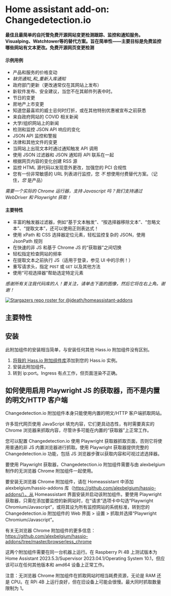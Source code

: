 # Home assistant add-on: Changedetection.io

**最佳且最简单的自托管免费开源网站变更检测跟踪、监控和通知服务。Visualping、Watchtower等的替代方案。旨在简单性——主要目标是免费监控哪些网站有文本更改。免费开源网页变更检测**

#### 示例用例

- 产品和服务的价格变动
- _缺货通知_和_重新入库通知_
- 政府部门更新（更改通常仅在其网站上发布）
- 新软件发布、安全建议，当您不在其邮件列表中时。
- 节日的变更
- 房地产上市变更
- 知道您最喜欢的威士忌何时打折，或在其他特别优惠被宣布之前获悉
- 来自政府网站的 COVID 相关新闻
- 大学/组织网站上的新闻
- 检测和监控 JSON API 响应的变化
- JSON API 监控和警报
- 法律和其他文件的变更
- 当网站上出现文本时通过通知触发 API 调用
- 使用 JSON 过滤器和 JSON 通知将 API 联系在一起
- 根据网页内容的变化创建 RSS 源
- 监控 HTML 源代码以发现意外更改，加强您的 PCI 合规性
- 您有一份非常敏感的 URL 列表进行监控，您 _不_ 想使用付费替代方案。（记住，_您_ 是产品）

_需要一个实际的 Chrome 运行器，支持 Javascript 吗？我们支持通过 WebDriver 和 Playwright 获取！</a>_

#### 主要特性

- 丰富的触发器过滤器，例如“基于文本触发”、“按选择器移除文本”、“忽略文本”、“提取文本”，还可以使用正则表达式！
- 使用 xPath 和 CSS 选择器定位元素，轻松监控复杂的 JSON，使用 JsonPath 规则
- 在快速的非 JS 和基于 Chrome JS 的“获取器”之间切换
- 轻松指定检查网站的频率
- 在提取文本之前执行 JS（适用于登录，参见 UI 中的示例！）
- 重写请求头，指定 `POST` 或 `GET` 以及其他方法
- 使用“可视选择器”帮助选定特定元素

_感谢所有关注我代码库的人！要关注，请单击下面的图像，然后它将在右上角。谢谢！_

[![Stargazers repo roster for @jdeath/homeassistant-addons](https://reporoster.com/stars/jdeath/homeassistant-addons)](https://github.com/jdeath/homeassistant-addons/stargazers)

## 主要特性


## 安装

此附加组件的安装相当简单，与安装任何其他 Hass.io 附加组件没有区别。

1. [将我的 Hass.io 附加组件库][repository]添加到您的 Hass.io 实例。
1. 安装此附加组件。
1. 转到 ip:port。Ingress 有点工作，但页面渲染不正确。


## 如何使用启用 Playwright JS 的获取器，而不是内置的明文/HTTP 客户端

Changedetection.io 附加组件本身只能使用内置的明文/HTTP 客户端抓取网站。

许多现代网页使用 JavaScript 填充内容，它们更具动态性，有时需要真实的 Chrome 浏览器来抓取内容，尽管许多可能在内置的“获取器”上正常工作。

您可以配置 Changedetection.io 使用 Playwright 获取器抓取页面，否则它将使用普通的非 JS 内置浏览器进行抓取。使用 Playwright 获取器提供完整的 Changedetection.io 功能，包括 JS 浏览器步骤以获取内容和可视过滤选择器。

要使用 Playwright 获取器，Changedetection.io 附加组件需要与由 alexbelgium 制作的无浏览器 Chrome 附加组件一起使用。

要安装无浏览器 Chrome 附加组件，请在 Homeassistant 中添加 alexbelgium/hassio-addons 库（https://github.com/alexbelgium/hassio-addons/）。从 Homeassistant 界面安装并启动该附加组件。要使用 Playwright 获取器，只需在添加要监控的新网站时，在“请求”选项卡中勾选“Playwright Chromium/Javascript”，或将其设为所有监控网站的系统标准，转到您的 Changedetection.io 附加组件的 Web 界面 > 设置 > 抓取并选择“Playwright Chromium/Javascript”。

有关无浏览器 Chrome 附加组件的更多信息：https://github.com/alexbelgium/hassio-addons/tree/master/browserless_chrome

这两个附加组件需要在同一台机器上运行。在 Raspberry Pi 4B 上测试版本为 Home Assistant 2023.5.3/Supervisor 2023.04.1/Operating System 10.1，但应该可以在任何其他版本和 amd64 设备上正常工作。

注意：无浏览器 Chrome 附加组件在抓取网站时相当耗费资源，无论是 RAM 还是 CPU。在 RPi 4B 上运行良好，但在旧设备上可能会很慢。最大同时抓取数量限制为 1。


[repository]: https://github.com/jdeath/homeassistant-addons